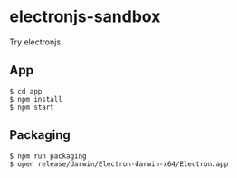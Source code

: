 # electronjs-sandbox
Try electronjs

## App
```
$ cd app
$ npm install
$ npm start
```

## Packaging
```
$ npm run packaging
$ open release/darwin/Electron-darwin-x64/Electron.app
```

